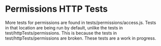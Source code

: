 # Permissions HTTP Tests

More tests for permissions are found in tests/permissions/access.js. 
Tests in that location are being run by default, unlike the 
tests in test/httpTests/permissions. This is because the tests 
in test/httpTests/permissions are broken. These tests are a 
work in progress.